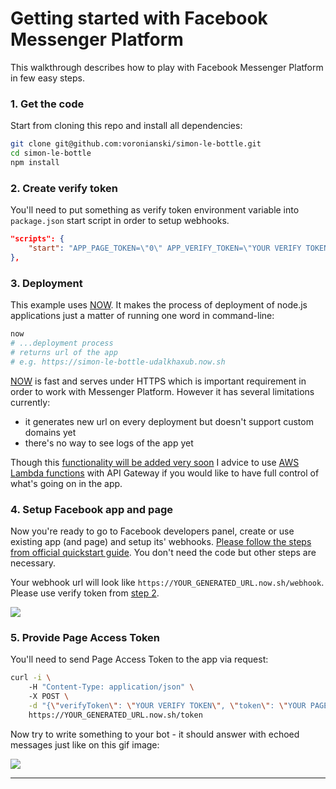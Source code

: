 # Getting started with Facebook Messenger Platform

This walkthrough describes how to play with Facebook Messenger Platform in few easy steps.

### 1. Get the code

Start from cloning this repo and install all dependencies:

```bash
git clone git@github.com:voronianski/simon-le-bottle.git
cd simon-le-bottle
npm install
```

### 2. Create verify token

You'll need to put something as verify token environment variable into `package.json` start script in order to setup webhooks.

```json
"scripts": {
    "start": "APP_PAGE_TOKEN=\"0\" APP_VERIFY_TOKEN=\"YOUR VERIFY TOKEN\" node index.js"
},
```

### 3. Deployment

This example uses [NOW](https://zeit.co/now). It makes the process of deployment of node.js applications just a matter of running one word in command-line:

```bash
now
# ...deployment process
# returns url of the app 
# e.g. https://simon-le-bottle-udalkhaxub.now.sh
```

[NOW](https://zeit.co/now) is fast and serves under HTTPS which is important requirement in order to work with Messenger Platform. However it has several limitations currently:

- it generates new url on every deployment but doesn't support custom domains yet
- there's no way to see logs of the app yet

Though this [functionality will be added very soon](https://twitter.com/zeithq/status/720069484375969794) I advice to use [AWS Lambda functions](https://aws.amazon.com/lambda) with API Gateway if you would like to have full control of what's going on in the app.

### 4. Setup Facebook app and page 

Now you're ready to go to Facebook developers panel, create or use existing app (and page) and setup its' webhooks. [Please follow the steps from official quickstart guide](https://developers.facebook.com/docs/messenger-platform/quickstart). You don't need the code but other steps are necessary.

Your webhook url will look like `https://YOUR_GENERATED_URL.now.sh/webhook`. Please use verify token from [step 2](https://github.com/voronianski/simon-le-bottle/blob/master/GUIDE.md#2-create-verify-token).

![](https://scontent-frt3-1.xx.fbcdn.net/t39.2178-6/12057143_211110782612505_894181129_n.png)

### 5. Provide Page Access Token

You'll need to send Page Access Token to the app via request:

```bash
curl -i \ 
    -H "Content-Type: application/json" \ 
    -X POST \
    -d "{\"verifyToken\": \"YOUR VERIFY TOKEN\", \"token\": \"YOUR PAGE ACCESS TOKEN\"}" \
    https://YOUR_GENERATED_URL.now.sh/token
```

Now try to write something to your bot - it should answer with echoed messages just like on this gif image:

![](https://dl.dropboxusercontent.com/u/100463011/simon-le-bottle-demo.gif)

---



